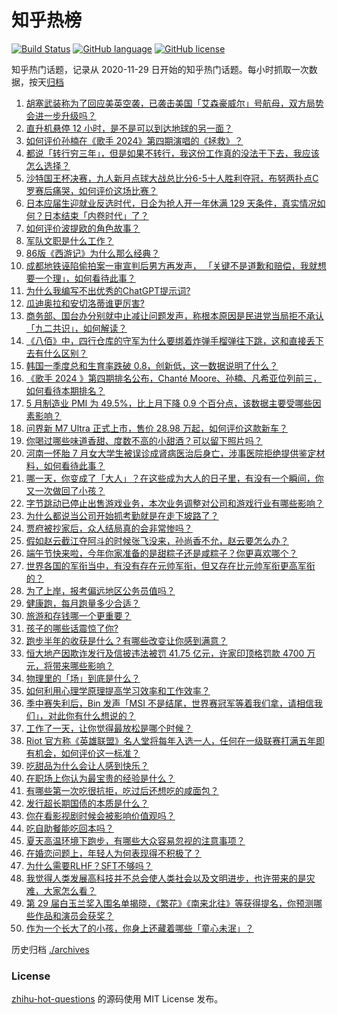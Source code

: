 # 知乎热榜
[![Build Status](https://github.com/ToWeLong/zhihu-hot-questions/workflows/CI/badge.svg)](https://github.com/ToWeLong/zhihu-hot-questions/actions)
[![GitHub language](https://img.shields.io/badge/language-golang-orange.svg)](https://golang.org/)
[![GitHub license](https://img.shields.io/github/license/ToWeLong/zhihu-hot-questions)](https://github.com/ToWeLong/zhihu-hot-questions/blob/main/LICENSE)

知乎热门话题，记录从 2020-11-29 日开始的知乎热门话题。每小时抓取一次数据，按天[归档](./archives)

<!-- BEGIN -->

1. [胡塞武装称为了回应美英空袭，已袭击美国「艾森豪威尔」号航母，双方局势会进一步升级吗？](https://www.zhihu.com/question/657778531)
1. [直升机悬停 12 小时，是不是可以到达地球的另一面？](https://www.zhihu.com/question/657529863)
1. [如何评价孙楠在《歌手 2024》第四期演唱的《拯救》？](https://www.zhihu.com/question/657778941)
1. [都说「转行穷三年」，但是如果不转行，我这份工作真的没法干下去，我应该怎么选择？](https://www.zhihu.com/question/657024398)
1. [沙特国王杯决赛，九人新月点球大战总比分6-5十人胜利夺冠，布努两扑点C罗赛后痛哭，如何评价这场比赛？](https://www.zhihu.com/question/657805781)
1. [日本应届生迎就业反选时代，日企为抢人开一年休满 129 天条件，真实情况如何？日本结束「内卷时代」了？](https://www.zhihu.com/question/657770277)
1. [如何评价波提欧的角色故事？](https://www.zhihu.com/question/657647428)
1. [军队文职是什么工作？](https://www.zhihu.com/question/443840348)
1. [86版《西游记》为什么那么经典？](https://www.zhihu.com/question/39965080)
1. [成都地铁诬陷偷拍案一审宣判后男方再发声， 「关键不是道歉和赔偿，我就想要一个理」，如何看待此事？](https://www.zhihu.com/question/657766439)
1. [为什么我编写不出优秀的ChatGPT提示词?](https://www.zhihu.com/question/615216526)
1. [瓜迪奥拉和安切洛蒂谁更厉害?](https://www.zhihu.com/question/657539344)
1. [商务部、国台办分别就中止减让问题发声，称根本原因是民进党当局拒不承认「九二共识」，如何解读？](https://www.zhihu.com/question/657753339)
1. [《八佰》中，四行仓库的守军为什么要绑着炸弹手榴弹往下跳，这和直接丢下去有什么区别？](https://www.zhihu.com/question/417472254)
1. [韩国一季度总和生育率跌破 0.8，创新低，这一数据说明了什么？](https://www.zhihu.com/question/657566978)
1. [《歌手 2024 》第四期排名公布，Chanté Moore、孙楠、凡希亚位列前三，如何看待本期排名？](https://www.zhihu.com/question/657785973)
1. [5 月制造业 PMI 为 49.5%，比上月下降 0.9 个百分点，该数据主要受哪些因素影响？](https://www.zhihu.com/question/657746367)
1. [问界新 M7 Ultra 正式上市，售价 28.98 万起，如何评价这款新车？](https://www.zhihu.com/question/657781615)
1. [你喝过哪些味道香甜、度数不高的小甜酒？可以留下照片吗？](https://www.zhihu.com/question/638217100)
1. [河南一怀胎 7 月女大学生被误诊成肾病医治后身亡，涉事医院拒绝提供鉴定材料，如何看待此事？](https://www.zhihu.com/question/657774466)
1. [哪一天，你变成了「大人」？在这些成为大人的日子里，有没有一个瞬间，你又一次做回了小孩？](https://www.zhihu.com/question/657040689)
1. [字节跳动已停止出售游戏业务，本次业务调整对公司和游戏行业有哪些影响？](https://www.zhihu.com/question/657756464)
1. [为什么都说当公司开始抓考勤就是在走下坡路了？](https://www.zhihu.com/question/657489326)
1. [贾府被抄家后，众人结局真的会非常惨吗？](https://www.zhihu.com/question/530736780)
1. [假如赵云截江夺阿斗的时候张飞没来，孙尚香不允，赵云要怎么办？](https://www.zhihu.com/question/657659770)
1. [端午节快来啦，今年你家准备的是甜粽子还是咸粽子？你更喜欢哪个？](https://www.zhihu.com/question/657329911)
1. [世界各国的军衔当中，有没有存在元帅军衔，但又存在比元帅军衔更高军衔的？](https://www.zhihu.com/question/656285097)
1. [为了上岸，报考偏远地区公务员值吗？](https://www.zhihu.com/question/657631209)
1. [健康跑，每月跑量多少合适？](https://www.zhihu.com/question/657259530)
1. [旅游和存钱哪一个更重要？](https://www.zhihu.com/question/656343425)
1. [孩子的哪些话震惊了你?](https://www.zhihu.com/question/654367740)
1. [跑步半年的收获是什么？有哪些改变让你感到满意？](https://www.zhihu.com/question/656312920)
1. [恒大地产因欺诈发行及信披违法被罚 41.75 亿元，许家印顶格罚款 4700 万元，将带来哪些影响？](https://www.zhihu.com/question/657768940)
1. [物理里的「场」到底是什么？](https://www.zhihu.com/question/654063115)
1. [如何利用心理学原理提高学习效率和工作效率？](https://www.zhihu.com/question/653198967)
1. [季中赛失利后，Bin 发声「MSI 不是结尾，世界赛冠军等着我们拿，请相信我们」，对此你有什么想说的？](https://www.zhihu.com/question/656903375)
1. [工作了一天，让你觉得最放松是哪个时候？](https://www.zhihu.com/question/656963909)
1. [Riot 官方称《英雄联盟》名人堂将每年入选一人，任何在一级联赛打满五年即有机会，如何评价这一标准？](https://www.zhihu.com/question/657661201)
1. [吃甜品为什么会让人感到快乐？](https://www.zhihu.com/question/657329993)
1. [在职场上你认为最宝贵的经验是什么？](https://www.zhihu.com/question/657078050)
1. [有哪些第一次吃很抗拒，吃过后还想吃的咸面包？](https://www.zhihu.com/question/657329890)
1. [发行超长期国债的本质是什么？](https://www.zhihu.com/question/656539899)
1. [你在看影视剧时候会被影响价值观吗？](https://www.zhihu.com/question/657033780)
1. [吃自助餐能吃回本吗？](https://www.zhihu.com/question/599610325)
1. [夏天高温环境下跑步，有哪些大众容易忽视的注意事项？](https://www.zhihu.com/question/656620200)
1. [在婚恋问题上，年轻人为何表现得不积极了？](https://www.zhihu.com/question/657633410)
1. [为什么需要RLHF？SFT不够吗？](https://www.zhihu.com/question/651021172)
1. [我觉得人类发展高科技并不总会使人类社会以及文明进步，也许带来的是灾难，大家怎么看？](https://www.zhihu.com/question/386694097)
1. [第 29 届白玉兰奖入围名单揭晓，《繁花》《南来北往》等获得提名，你预测哪些作品和演员会获奖？](https://www.zhihu.com/question/657688099)
1. [作为一个长大了的小孩，你身上还藏着哪些「童心未泯」？](https://www.zhihu.com/question/657259204)

<!-- END -->

历史归档 [./archives](./archives)


### License
[zhihu-hot-questions](https://github.com/towelong/zhihu-hot-questions) 的源码使用 MIT License 发布。